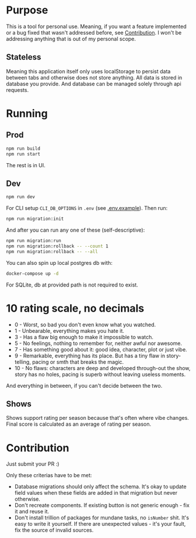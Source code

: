 # Purpose

This is a tool for personal use. Meaning, if you want a feature implemented or a bug fixed that
wasn't addressed before, see [Contribution](#contribution). I won't be addressing anything
that is out of my personal scope.

## Stateless

Meaning this application itself only uses localStorage to persist data between tabs
and otherwise does not store anything. All data is stored in database you provide.
And database can be managed solely through api requests.

# Running

## Prod

```bash
npm run build
npm run start
```

The rest is in UI.

## Dev

```bash
npm run dev
```

For CLI setup `CLI_DB_OPTIONS` in `.env` (see [.env.example](./.env.example)). Then run:
```bash
npm run migration:init
```

And after you can run any one of these (self-descriptive):
```bash
npm run migration:run
npm run migration:rollback -- --count 1
npm run migration:rollback -- --all
```

You can also spin up local postgres db with:
```bash
docker-compose up -d
```

For SQLite, db at provided path is not required to exist.

# 10 rating scale, no decimals

- 0 - Worst, so bad you don't even know what you watched. 
- 1 - Unbearable, everything makes you hate it.
- 3 - Has a flaw big enough to make it impossible to watch.
- 5 - No feelings, nothing to remember for, neither awful nor awesome.
- 7 - Has something good about it: good idea, character, plot or just vibe.
- 9 - Remarkable, everything has its place. But has a tiny flaw in story-telling, pacing or smth that breaks the magic.
- 10 - No flaws: characters are deep and developed through-out the show, story has no holes, pacing is superb without leaving useless moments.

And everything in between, if you can't decide between the two.

## Shows

Shows support rating per season because that's often where vibe changes.
Final score is calculated as an average of rating per season.

# Contribution

Just submit your PR :)

Only these criterias have to be met:
- Database migrations should only affect the schema. It's okay to update field values
when these fields are added in that migration but never otherwise.
- Don't recreate components. If existing button is not generic enough - fix it and reuse it.
- Don't install trillion of packages for mundane tasks, no `isNumber` shit. It's easy to write it yourself.
If there are unexpected values - it's your fault, fix the source of invalid sources.
